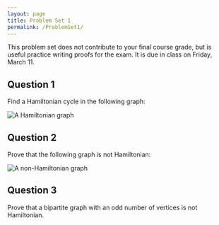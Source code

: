 ```yaml
---
layout: page
title: Problem Set 1
permalink: /ProblemSet1/
---
```


This problem set does not contribute to your final course grade, but is useful practice writing proofs for the exam.  It is due in class on Friday, March 11. 


Question 1
---

Find a Hamiltonian cycle in the following graph:

![A Hamiltonian graph](../ProblemSet1Graph1.jpg)


Question 2
---

Prove that the following graph is not Hamiltonian:

![A non-Hamiltonian graph](../ProblemSet1Graph2.jpg)




Question 3
---

Prove that a bipartite graph with an odd number of vertices is not Hamiltonian.

